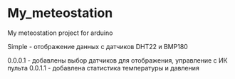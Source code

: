 # My_meteostation
My meteostation project for arduino

Simple - отображение данных с датчиков DHT22 и BMP180

0.0.0.1 - добавлены выбор датчиков для отображения, управление с ИК пульта
0.0.1.1 - добавлена статистика температуры и давления
